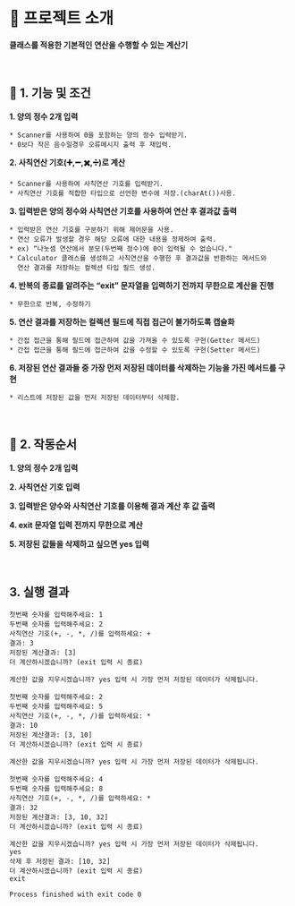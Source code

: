 # 🧮 프로젝트 소개
**클래스를 적용한 기본적인 연산을 수행할 수 있는 계산기**

<br>

## 🧮 1. 기능 및 조건

**1. 양의 정수 2개 입력**

    * Scanner를 사용하여 0을 포함하는 양의 정수 입력받기.
    * 0보다 작은 음수일경우 오류메시지 출력 후 재입력.


**2. 사칙연산 기호(➕,➖,✖️,➗)로 계산**

    * Scanner를 사용하여 사칙연산 기호를 입력받기.
    * 사칙연산 기호를 적합한 타입으로 선언한 변수에 저장.(charAt())사용.


**3. 입력받은 양의 정수와 사칙연산 기호를 사용하여 연산 후 결과값 출력**

    * 입력받은 연산 기호를 구분하기 위해 제어문을 사용.
    * 연산 오류가 발생할 경우 해당 오류에 대한 내용을 정제하여 출력.
    * ex) “나눗셈 연산에서 분모(두번째 정수)에 0이 입력될 수 없습니다."
    * Calculator 클래스를 생성하고 사칙연산을 수행한 후 결과값을 반환하는 메서드와
      연산 결과를 저장하는 컬렉션 타입 필드 생성.


**4. 반복의 종료를 알려주는 “exit” 문자열을 입력하기 전까지 무한으로 계산을 진행**

    * 무한으로 반복, 수정하기


**5. 연산 결과를 저장하는 컬렉션 필드에 직접 접근이 불가하도록 캡슐화**

    * 간접 접근을 통해 필드에 접근하여 값을 가져올 수 있도록 구현(Getter 메서드)
    * 간접 접근을 통해 필드에 접근하여 값을 수정할 수 있도록 구현(Setter 메서드)

**6. 저장된 연산 결과들 중 가장 먼저 저장된 데이터를 삭제하는 기능을 가진 메서드를 구현**

    * 리스트에 저장된 값을 먼저 저장된 데이터부터 삭제함.

<br>

## 🧮 2. 작동순서

**1. 양의 정수 2개 입력**

**2. 사칙연산 기호 입력**

**3. 입력받은 양수와 사칙연산 기호를 이용해 결과 계산 후 값 출력**

**4. exit 문자열 입력 전까지 무한으로 계산**

**5. 저장된 값들을 삭제하고 싶으면 yes 입력**

<br>

## 3. 실행 결과
```
첫번째 숫자를 입력해주세요: 1
두번째 숫자를 입력해주세요: 2
사칙연산 기호(+, -, *, /)를 입력하세요: +
결과: 3
저장된 계산결과: [3]
더 계산하시겠습니까? (exit 입력 시 종료)

계산한 값을 지우시겠습니까? yes 입력 시 가장 먼저 저장된 데이터가 삭제됩니다.

첫번째 숫자를 입력해주세요: 2
두번째 숫자를 입력해주세요: 5
사칙연산 기호(+, -, *, /)를 입력하세요: *
결과: 10
저장된 계산결과: [3, 10]
더 계산하시겠습니까? (exit 입력 시 종료)

계산한 값을 지우시겠습니까? yes 입력 시 가장 먼저 저장된 데이터가 삭제됩니다.

첫번째 숫자를 입력해주세요: 4
두번째 숫자를 입력해주세요: 8
사칙연산 기호(+, -, *, /)를 입력하세요: *
결과: 32
저장된 계산결과: [3, 10, 32]
더 계산하시겠습니까? (exit 입력 시 종료)

계산한 값을 지우시겠습니까? yes 입력 시 가장 먼저 저장된 데이터가 삭제됩니다.
yes
삭제 후 저장된 결과: [10, 32]
더 계산하시겠습니까? (exit 입력 시 종료)
exit

Process finished with exit code 0

```

<br><br>














